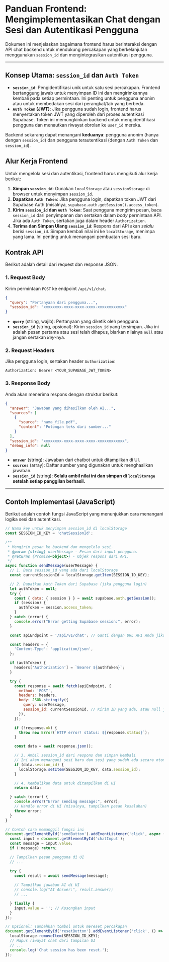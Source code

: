 # Panduan Frontend: Mengimplementasikan Chat dengan Sesi dan Autentikasi Pengguna

Dokumen ini menjelaskan bagaimana frontend harus berinteraksi dengan API chat backend untuk mendukung percakapan yang berkelanjutan menggunakan `session_id` dan mengintegrasikan autentikasi pengguna.

---

## Konsep Utama: `session_id` dan `Auth Token`

- **`session_id`**: Pengidentifikasi unik untuk satu sesi percakapan. Frontend bertanggung jawab untuk menyimpan ID ini dan mengirimkannya kembali pada setiap permintaan. Ini penting untuk pengguna anonim atau untuk membedakan sesi dari perangkat/tab yang berbeda.
- **`Auth Token` (JWT)**: Jika pengguna sudah login, frontend harus menyertakan token JWT yang diperoleh dari proses autentikasi Supabase. Token ini memungkinkan backend untuk mengidentifikasi pengguna dan menautkan riwayat obrolan ke `user_id` mereka.

Backend sekarang dapat menangani **keduanya**: pengguna anonim (hanya dengan `session_id`) dan pengguna terautentikasi (dengan `Auth Token` dan `session_id`).

## Alur Kerja Frontend

Untuk mengelola sesi dan autentikasi, frontend harus mengikuti alur kerja berikut:

1.  **Simpan `session_id`**: Gunakan `localStorage` atau `sessionStorage` di browser untuk menyimpan `session_id`.
2.  **Dapatkan `Auth Token`**: Jika pengguna login, dapatkan token JWT dari Supabase Auth (misalnya, `supabase.auth.getSession().access_token`).
3.  **Kirim `session_id` dan `Auth Token`**: Saat pengguna mengirim pesan, baca `session_id` dari penyimpanan dan sertakan dalam *body* permintaan API. Jika ada `Auth Token`, sertakan juga dalam header `Authorization`.
4.  **Terima dan Simpan Ulang `session_id`**: Respons dari API akan *selalu* berisi `session_id`. Simpan kembali nilai ini ke `localStorage`, menimpa yang lama. Ini penting untuk menangani pembuatan sesi baru.

## Kontrak API

Berikut adalah detail dari request dan response JSON.

### 1. Request Body

Kirim permintaan `POST` ke endpoint `/api/v1/chat`.

```json
{
  "query": "Pertanyaan dari pengguna...",
  "session_id": "xxxxxxxx-xxxx-xxxx-xxxx-xxxxxxxxxxxx" 
}
```

- **`query`** (string, wajib): Pertanyaan yang diketik oleh pengguna.
- **`session_id`** (string, opsional): Kirim `session_id` yang tersimpan. Jika ini adalah pesan pertama atau sesi telah dihapus, biarkan nilainya `null` atau jangan sertakan *key*-nya.

### 2. Request Headers

Jika pengguna login, sertakan header `Authorization`:

```
Authorization: Bearer <YOUR_SUPABASE_JWT_TOKEN>
```

### 3. Response Body

Anda akan menerima respons dengan struktur berikut:

```json
{
  "answer": "Jawaban yang dihasilkan oleh AI...",
  "sources": [
    {
      "source": "nama_file.pdf",
      "content": "Potongan teks dari sumber..."
    }
  ],
  "session_id": "xxxxxxxx-xxxx-xxxx-xxxx-xxxxxxxxxxxx",
  "debug_info": null
}
```

- **`answer`** (string): Jawaban dari chatbot untuk ditampilkan di UI.
- **`sources`** (array): Daftar sumber yang digunakan untuk menghasilkan jawaban.
- **`session_id`** (string): **Selalu ambil nilai ini dan simpan di `localStorage` setelah setiap panggilan berhasil.**

---

## Contoh Implementasi (JavaScript)

Berikut adalah contoh fungsi JavaScript yang menunjukkan cara menangani logika sesi dan autentikasi.

```javascript
// Nama key untuk menyimpan session_id di localStorage
const SESSION_ID_KEY = 'chatSessionId';

/**
 * Mengirim pesan ke backend dan mengelola sesi.
 * @param {string} userMessage - Pesan dari input pengguna.
 * @returns {Promise<object>} - Objek respons dari API.
 */
async function sendMessage(userMessage) {
  // 1. Baca session_id yang ada dari localStorage
  const currentSessionId = localStorage.getItem(SESSION_ID_KEY);

  // 2. Dapatkan Auth Token dari Supabase (jika pengguna login)
  let authToken = null;
  try {
    const { data: { session } } = await supabase.auth.getSession();
    if (session) {
      authToken = session.access_token;
    }
  } catch (error) {
    console.error("Error getting Supabase session:", error);
  }

  const apiEndpoint = '/api/v1/chat'; // Ganti dengan URL API Anda jika perlu

  const headers = {
    'Content-Type': 'application/json',
  };

  if (authToken) {
    headers['Authorization'] = `Bearer ${authToken}`;
  }

  try {
    const response = await fetch(apiEndpoint, {
      method: 'POST',
      headers: headers,
      body: JSON.stringify({
        query: userMessage,
        session_id: currentSessionId, // Kirim ID yang ada, atau null jika tidak ada
      }),
    });

    if (!response.ok) {
      throw new Error(`HTTP error! status: ${response.status}`);
    }

    const data = await response.json();

    // 3. Ambil session_id dari respons dan simpan kembali
    // Ini akan menangani sesi baru dan sesi yang sudah ada secara otomatis
    if (data.session_id) {
      localStorage.setItem(SESSION_ID_KEY, data.session_id);
    }

    // 4. Kembalikan data untuk ditampilkan di UI
    return data;

  } catch (error) {
    console.error("Error sending message:", error);
    // Handle error di UI (misalnya, tampilkan pesan kesalahan)
    throw error;
  }
}

// Contoh cara memanggil fungsi ini
document.getElementById('sendButton').addEventListener('click', async () => {
  const input = document.getElementById('chatInput');
  const message = input.value;
  if (!message) return;

  // Tampilkan pesan pengguna di UI
  // ...

  try {
    const result = await sendMessage(message);
    
    // Tampilkan jawaban AI di UI
    // console.log("AI Answer:", result.answer);
    // ...

  } finally {
    input.value = ''; // Kosongkan input
  }
});

// Opsional: Tambahkan tombol untuk mereset percakapan
document.getElementById('resetButton').addEventListener('click', () => {
  localStorage.removeItem(SESSION_ID_KEY);
  // Hapus riwayat chat dari tampilan UI
  // ...
  console.log('Chat session has been reset.');
});
```